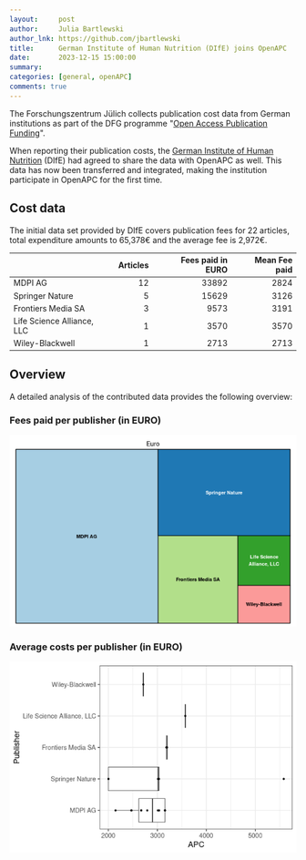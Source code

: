 ```yaml
---
layout:     post
author:     Julia Bartlewski
author_lnk: https://github.com/jbartlewski
title:      German Institute of Human Nutrition (DIfE) joins OpenAPC
date:       2023-12-15 15:00:00
summary:    
categories: [general, openAPC]
comments: true
---
```





The Forschungszentrum Jülich collects publication cost data from German institutions as part of the DFG programme "[Open Access Publication Funding](https://www.fz-juelich.de/en/zb/open-science/open-access/monitoring-dfg-oa-publication-funding)".

When reporting their publication costs, the [German Institute of Human Nutrition](https://www.dife.de/en/) (DIfE) had agreed to share the data with OpenAPC as well. This data has now been transferred and integrated, making the institution participate in OpenAPC for the first time.


## Cost data



The initial data set provided by DIfE covers publication fees for 22 articles, total expenditure amounts to 65,378€ and the average fee is 2,972€.



|                           | Articles| Fees paid in EURO| Mean Fee paid|
|:--------------------------|--------:|-----------------:|-------------:|
|MDPI AG                    |       12|             33892|          2824|
|Springer Nature            |        5|             15629|          3126|
|Frontiers Media SA         |        3|              9573|          3191|
|Life Science Alliance, LLC |        1|              3570|          3570|
|Wiley-Blackwell            |        1|              2713|          2713|



## Overview

A detailed analysis of the contributed data provides the following overview:

### Fees paid per publisher (in EURO)

![plot of chunk tree_dife_2023_12_15_full](/figure/tree_dife_2023_12_15_full-1.png)

###  Average costs per publisher (in EURO)

![plot of chunk box_dife_2023_12_15_publisher_full](/figure/box_dife_2023_12_15_publisher_full-1.png)
